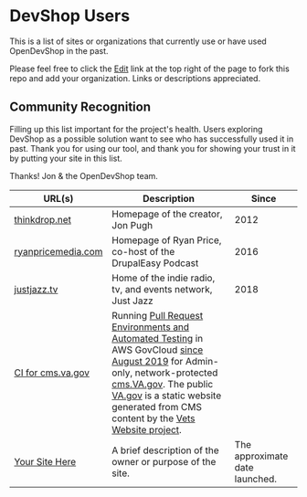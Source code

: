 # DevShop Users

This is a list of sites or organizations that currently use or have used OpenDevShop in the past.

Please feel free to click the [Edit](https://github.com/opendevshop/devshop/edit/1.x/USERS.md) link at the top right of the page to fork this repo and add your organization. Links or descriptions appreciated.

## Community Recognition

Filling up this list important for the project's health. Users exploring DevShop as a possible solution want to see
who has successfully used it in past. Thank you for using our tool, and thank you for showing your trust in it by
putting your site in this list.

Thanks!
  Jon & the OpenDevShop team.

| URL(s)         | Description |  Since   |
| -------------- | ----------- | -------- |
| [thinkdrop.net](https://thinkdrop.net)  | Homepage of the creator, Jon Pugh | 2012
| [ryanpricemedia.com](http://ryanpricemedia.com) | Homepage of Ryan Price, co-host of the DrupalEasy Podcast | 2016
| [justjazz.tv](http://www.justjazz.tv/) | Home of the indie radio, tv, and events network, Just Jazz | 2018
| [CI for cms.va.gov](https://devshop.cms.va.gov/) | Running [Pull Request Environments and Automated Testing](https://github.com/department-of-veterans-affairs/va.gov-cms#cms-ci-pull-request-and-ad-hoc-environments) in AWS GovCloud [since August 2019](https://github.com/department-of-veterans-affairs/va.gov-cms/pull/493) for Admin-only, network-protected [cms.VA.gov](https://prod.cms.va.gov). The public [VA.gov](https://www.va.gov) is a static website generated from CMS content by the [Vets Website project](https://github.com/department-of-veterans-affairs/vets-website). 
| [Your Site Here](https://yoururl)  |  A brief description of the owner or purpose of the site.      | The approximate date launched.  |
